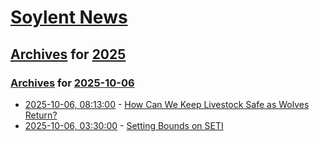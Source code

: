 # [Soylent News](../../../README.md)

## [Archives](../../index.md) for [2025](../index.md)

### [Archives](../../index.md) for [2025-10-06](index.md)

* [2025-10-06, 08:13:00](https://soylentnews.org/article.pl?sid=25/10/05/0111221&from=rss) - [How Can We Keep Livestock Safe as Wolves Return?](https://soylentnews.org/article.pl?sid=25/10/05/0111221&from=rss)
* [2025-10-06, 03:30:00](https://soylentnews.org/article.pl?sid=25/10/05/012221&from=rss) - [Setting Bounds on SETI](https://soylentnews.org/article.pl?sid=25/10/05/012221&from=rss)
